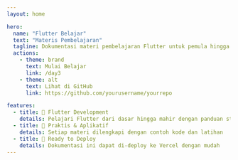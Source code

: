 ```yaml
---
layout: home

hero:
  name: "Flutter Belajar"
  text: "Materis Pembelajaran"
  tagline: Dokumentasi materi pembelajaran Flutter untuk pemula hingga mahir
  actions:
    - theme: brand
      text: Mulai Belajar
      link: /day3
    - theme: alt
      text: Lihat di GitHub
      link: https://github.com/yourusername/yourrepo

features:
  - title: 📱 Flutter Development
    details: Pelajari Flutter dari dasar hingga mahir dengan panduan step-by-step
  - title: 🎯 Praktis & Aplikatif
    details: Setiap materi dilengkapi dengan contoh kode dan latihan
  - title: 🚀 Ready to Deploy
    details: Dokumentasi ini dapat di-deploy ke Vercel dengan mudah
---
```

